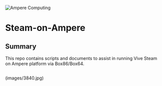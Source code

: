 ![Ampere Computing](https://avatars2.githubusercontent.com/u/34519842?s=400&u=1d29afaac44f477cbb0226139ec83f73faefe154&v=4)

# Steam-on-Ampere

## Summary

This repo contains scripts and documents to assist in running Vive Steam on Ampere platform via Box86/Box64. 

## 
(images/3840.jpg)
